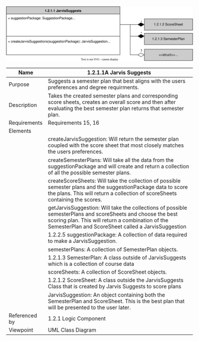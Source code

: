 ![Jarvis Suggests Structure Chart](TeamTwoFiles/JarvisSuggestClass.drawio.svg)

| Name | 1.2.1.1A Jarvis Suggests |
| ----------- | ----------- |
| Purpose | Suggests a semester plan that best aligns with the users preferences and degree requirments. |
| Description | Takes the created semester plans and corresponding score sheets, creates an overall score and then after evaluating the best semester plan returns that semester plan.  |
| Requirements | Requirements 15, 16 |
| Elements 
|  | createJarvisSuggestion: Will return the semester plan coupled with the score sheet that most closely matches the users preferences. |
|  | createSemesterPlans: Will take all the data from the suggestionPackage and will create and return a collection of all the possible semester plans.|
|  | createScoreSheets: Will take the collection of possible semester plans and the suggestionPackage data to score the plans. This will return a collection of scoreSheets containing the scores. |
|  | getJarvisSuggestion: Will take the collections of possible semesterPlans and scoreSheets and choose the best scoring plan. This will return a combination of the SemesterPlan and ScoreSheet called a JarvisSuggestion|
|  | 1.2.2.5 suggestionPackage: A collection of data required to make a JarvisSuggestion.|
|  | semesterPlans: A collection of SemesterPlan objects.|
|  | 1.2.1.3 SemesterPlan: A class outside of JarvisSuggests which is a collection of course data |
|  | scoreSheets: A collection of ScoreSheet objects.|
|  | 1.2.1.2 ScoreSheet: A class outside the JarvisSuggests Class that is created by Jarvis Suggests to score plans|
|  | JarvisSuggestion: An object containing both the SemesterPlan and ScoreSheet. This is the best plan that will be presented to the user later.|
| Referenced by | 1.2.1 Logic Component  |
| Viewpoint | UML Class Diagram |

